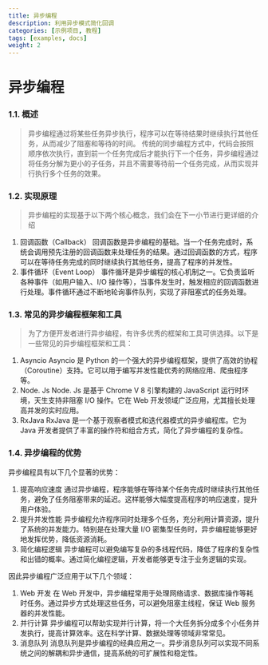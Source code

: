 ```yaml
---
title: 异步编程
description: 利用异步模式简化回调
categories: [示例项目, 教程]
tags: [examples, docs]
weight: 2
---
```


# 异步编程
### 1.1. 概述  
> 异步编程通过将某些任务异步执行，程序可以在等待结果时继续执行其他任务，从而减少了阻塞和等待的时间。
> 传统的同步编程方式中，代码会按照顺序依次执行，直到前一个任务完成后才能执行下一个任务，异步编程通过将任务分解为更小的子任务，并且不需要等待前一个任务完成，从而实现并行执行多个任务的效果。

### 1.2. 实现原理
> 异步编程的实现基于以下两个核心概念，我们会在下一小节进行更详细的介绍
1. 回调函数（Callback）
回调函数是异步编程的基础。当一个任务完成时，系统会调用预先注册的回调函数来处理任务的结果。通过回调函数的方式，程序可以在等待任务完成的同时继续执行其他任务，提高了程序的并发性。
2. 事件循环（Event Loop）
事件循环是异步编程的核心机制之一。它负责监听各种事件（如用户输入、I/O 操作等），当事件发生时，触发相应的回调函数进行处理。事件循环通过不断地轮询事件队列，实现了非阻塞式的任务处理。


### 1.3. 常见的异步编程框架和工具
>为了方便开发者进行异步编程，有许多优秀的框架和工具可供选择。以下是一些常见的异步编程框架和工具：

1. Asyncio
Asyncio 是 Python 的一个强大的异步编程框架，提供了高效的协程（Coroutine）支持。它可以用于编写并发性能优秀的网络应用、爬虫程序等。
2. Node. Js
Node. Js 是基于 Chrome V 8 引擎构建的 JavaScript 运行时环境，天生支持非阻塞 I/O 操作。它在 Web 开发领域广泛应用，尤其擅长处理高并发的实时应用。
3. RxJava
RxJava 是一个基于观察者模式和迭代器模式的异步编程库。它为 Java 开发者提供了丰富的操作符和组合方式，简化了异步编程的复杂性。

### 1.4. 异步编程的优势
异步编程具有以下几个显著的优势：
1. 提高响应速度
通过异步编程，程序能够在等待某个任务完成时继续执行其他任务，避免了任务阻塞带来的延迟。这样能够大幅度提高程序的响应速度，提升用户体验。
2. 提升并发性能
异步编程允许程序同时处理多个任务，充分利用计算资源，提升了系统的并发能力。特别是在处理大量 I/O 密集型任务时，异步编程能够更好地发挥优势，降低资源消耗。
3. 简化编程逻辑
异步编程可以避免编写复杂的多线程代码，降低了程序的复杂性和出错的概率。通过简化编程逻辑，开发者能够更专注于业务逻辑的实现。

因此异步编程广泛应用于以下几个领域：
1. Web 开发
在 Web 开发中，异步编程常用于处理网络请求、数据库操作等耗时任务。通过异步方式处理这些任务，可以避免阻塞主线程，保证 Web 服务器的并发性能。
2. 并行计算
异步编程可以帮助实现并行计算，将一个大任务拆分成多个小任务并发执行，提高计算效率。这在科学计算、数据处理等领域非常常见。
3. 消息队列
消息队列是异步编程的经典应用之一。异步消息队列可以实现不同系统之间的解耦和异步通信，提高系统的可扩展性和稳定性。


